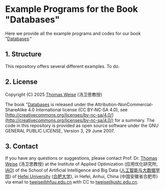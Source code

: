 # Example Programs for the Book "Databases"

Here we provide all the example programs and codes for our book "[Databases](https://thomasweise.github.io/databases/databases.pdf)."

## 1. Structure

This repository offers several different examples.
To do.

## 2. License
Copyright (C) 2025 [Thomas Weise](http://iao.hfuu.edu.cn/5) (汤卫思教授)

The book "[Databases](https://thomasweise.github.io/databases/databases.pdf) is released under the Attribution-NonCommercial-ShareAlike 4.0 International license (CC&nbsp;BY&#8209;NC&#8209;SA&nbsp;4.0), see [http://creativecommons.org/licenses/by-nc-sa/4.0/](http://creativecommons.org/licenses/by-nc-sa/4.0/) for a summary.
The code in this repository is provided as open source software under the GNU GENERAL PUBLIC LICENSE, Version 3, 29 June 2007.

## 3. Contact
If you have any questions or suggestions, please contact
Prof. Dr. [Thomas Weise](http://iao.hfuu.edu.cn/5) (汤卫思教授)
at the Institute of Applied Optimization (应用优化研究所, [IAO](http://iao.hfuu.edu.cn))
of the School of Artificial Intelligence and Big Data ([人工智能与大数据学院](http://www.hfuu.edu.cn/aibd))
of [Hefei University](http://www.hfuu.edu.cn/english/) ([合肥大学](http://www.hfuu.edu.cn/)),
in Hefei, Anhui, China (中国安徽省合肥市)
via email to [tweise@hfuu.edu.cn](mailto:tweise@hfuu.edu.cn) with CC to [tweise@ustc.edu.cn](mailto:tweise@ustc.edu.cn).
